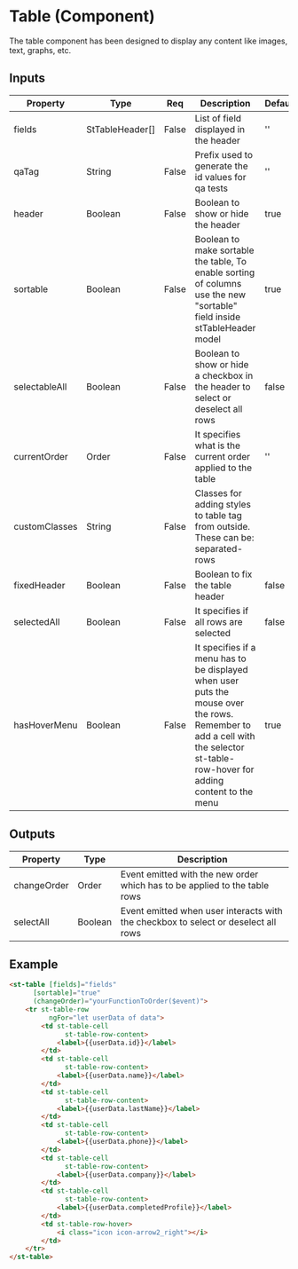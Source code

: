 # Table (Component)

   The table component has been designed to display any content like images, text, graphs, etc.

## Inputs

| Property      | Type            | Req   | Description                                                                                                                                                                  | Default |
| ------------- | --------------- | ----- | ---------------------------------------------------------------------------------------------------------------------------------------------------------------------------- | ------- |
| fields        | StTableHeader[] | False | List of field displayed in the header                                                                                                                                        | ''      |
| qaTag         | String          | False | Prefix used to generate the id values for qa tests                                                                                                                           | ''      |
| header        | Boolean         | False | Boolean to show or hide the header                                                                                                                                           | true    |
| sortable      | Boolean         | False | Boolean to make sortable the table, To enable sorting of columns use the new "sortable" field inside stTableHeader model                                                      | true    |
| selectableAll | Boolean         | False | Boolean to show or hide a checkbox in the header to select or deselect all rows                                                                                               | false   |
| currentOrder  | Order           | False | It specifies what is the current order applied to the table                                                                                                                  | ''      |
| customClasses | String          | False | Classes for adding styles to table tag from outside. These can be: separated-rows                                                                                            |         |
| fixedHeader   | Boolean         | False | Boolean to fix the table header                                                                                                                                              | false   |
| selectedAll   | Boolean         | False | It specifies if all rows are selected                                                                                                                                        | false   |
| hasHoverMenu  | Boolean         | False | It specifies if a menu has to be displayed when user puts the mouse over the rows. Remember to add a cell with the selector st-table-row-hover for adding content to the menu | true    |

## Outputs

| Property    | Type    | Description                                                                        |
| ----------- | ------- | ---------------------------------------------------------------------------------- |
| changeOrder | Order   | Event emitted with the new order which has to be applied to the table rows         |
| selectAll   | Boolean | Event emitted  when user interacts with the checkbox to select or deselect all rows |

## Example


```html
<st-table [fields]="fields"
      [sortable]="true"
      (changeOrder)="yourFunctionToOrder($event)">
    <tr st-table-row
          ngFor="let userData of data">
        <td st-table-cell
              st-table-row-content>
            <label>{{userData.id}}</label>
        </td>
        <td st-table-cell
              st-table-row-content>
            <label>{{userData.name}}</label>
        </td>
        <td st-table-cell
              st-table-row-content>
            <label>{{userData.lastName}}</label>
        </td>
        <td st-table-cell
              st-table-row-content>
            <label>{{userData.phone}}</label>
        </td>
        <td st-table-cell
              st-table-row-content>
            <label>{{userData.company}}</label>
        </td>
        <td st-table-cell
              st-table-row-content>
            <label>{{userData.completedProfile}}</label>
        </td>
        <td st-table-row-hover>
            <i class="icon icon-arrow2_right"></i>
        </td>
    </tr>
</st-table>
```

